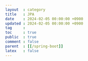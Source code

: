 ```yaml
---
layout  : category
title   : JPA
date    : 2024-02-05 00:00:00 +0900
updated : 2024-02-05 00:00:00 +0900
tag     : 
toc     : true
public  : true
comment : false
parent  : [[/spring-boot]]
latex   : false
---
```

